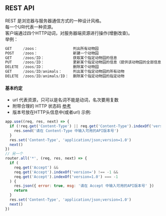 ## REST API
REST 是浏览器与服务器通信方式的一种设计风格。  
每一个URI代表一种资源。  
客户端通过四个HTTP动词，对服务器端资源进行操作(增删改查)。  
举例：
```javascript
GET     /zoos：                列出所有动物园
POST    /zoos：                新建一个动物园
GET     /zoos/ID：             获取某个指定动物园的信息
PUT     /zoos/ID：             更新某个指定动物园的信息（提供该动物园的全部信息）
DELETE  /zoos/ID：             删除某个动物园
GET     /zoos/ID/animals：     列出某个指定动物园的所有动物
DELETE  /zoos/ID/animals/ID：  删除某个指定动物园的指定动物
```
#### 基本约定
- url 代表资源，只可以是名词不能是动词，名次要用复数
- 附带合理的 HTTP 状态码 [参考](../../前端/HTTP/HTTP协议.md)
- 版本号放在HTTP头信息中(或者url) 示例:
```javascript
app.use((req, res, next) => {
  if (!req.get('Content-Type') || req.get('Content-Type').indexOf('version=1.0') === -1) {
    res.send('请在 Content-Type 中输入可用的API版本号')
  }
  res.set('Content-Type', 'application/json;version=1.0')
  next()
})
// 另一个
router.all('*', (req, res, next) => {
  if (
    req.get('Accept') &&
    req.get('Accept').indexOf('version=') !== -1 &&
    req.get('Accept').indexOf('version=1.0') === -1
  ) {
    res.json({ error: true, msg: '请在 Accept 中输入可用的API版本号' })
    return
  }
  res.set('Content-Type', 'application/json;version=1.0')
  next()
})
```
